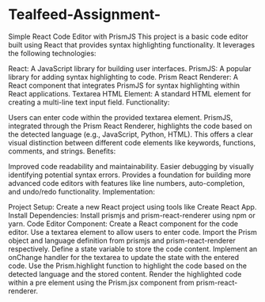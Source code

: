 # Tealfeed-Assignment-

Simple React Code Editor with PrismJS
This project is a basic code editor built using React that provides syntax highlighting functionality. It leverages the following technologies:

React: A JavaScript library for building user interfaces.
PrismJS: A popular library for adding syntax highlighting to code.
Prism React Renderer: A React component that integrates PrismJS for syntax highlighting within React applications.
Textarea HTML Element: A standard HTML element for creating a multi-line text input field.
Functionality:

Users can enter code within the provided textarea element.
PrismJS, integrated through the Prism React Renderer, highlights the code based on the detected language (e.g., JavaScript, Python, HTML).
This offers a clear visual distinction between different code elements like keywords, functions, comments, and strings.
Benefits:

Improved code readability and maintainability.
Easier debugging by visually identifying potential syntax errors.
Provides a foundation for building more advanced code editors with features like line numbers, auto-completion, and undo/redo functionality.
Implementation:

Project Setup:
Create a new React project using tools like Create React App.
Install Dependencies:
Install prismjs and prism-react-renderer using npm or yarn.
Code Editor Component:
Create a React component for the code editor.
Use a textarea element to allow users to enter code.
Import the Prism object and language definition from prismjs and prism-react-renderer respectively.
Define a state variable to store the code content.
Implement an onChange handler for the textarea to update the state with the entered code.
Use the Prism.highlight function to highlight the code based on the detected language and the stored content.
Render the highlighted code within a pre element using the Prism.jsx component from prism-react-renderer.
